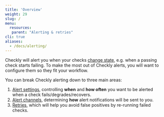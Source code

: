 ```yaml
---
title: 'Overview'
weight: 29
slug: /
menu:
  resources:
   parent: "Alerting & retries"
cli: true
aliases:
  - /docs/alerting/
---
```


Checkly will alert you when your checks [change state](/docs/retries-and-alerting/alert-states), e.g. when a passing check starts failing. To make the most out of Checkly alerts, you will want to configure them so they fit your workflow.

You can break Checkly alerting down to three main areas:
1. [Alert settings](/docs/retries-and-alerting/alert-settings), controlling **when** and **how often** you want to be alerted when a check fails/degrades/recovers.
2. [Alert channels](/docs/retries-and-alerting/alert-channels), determining **how** alert notifications will be sent to you.
3. [Retries](/docs/retries-and-alerting/retries), which will help you avoid false positives by re-running failed checks.
